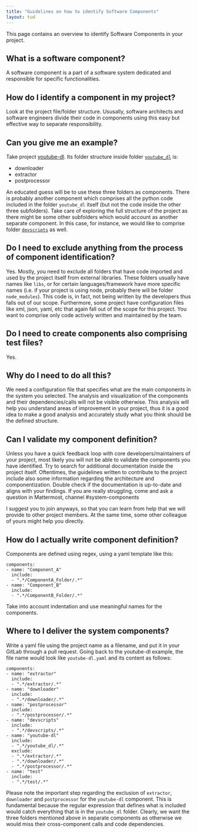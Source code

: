 ```yaml
---
title: "Guidelines on how to identify Software Components"
layout: tud
---
```


This page contains an overview to identify Software Components in your project.

## What is a software component?
A software component is a part of a software system dedicated and responsible for specific functionalities.

## How do I identify a component in my project?
Look at the project file/folder structure. Ususally, software architects and software engineers 
divide their code in components using this easy but effective way to separate responsibility.

## Can you give me an example?
Take project [youtube-dl](https://github.com/ytdl-org/youtube-dl).
Its folder structure inside folder [`youtube_dl`](https://github.com/ytdl-org/youtube-dl/tree/master/youtube_dl) is:
- downloader
- extractor
- postprocessor

An educated guess will be to use these three folders as components.
There is probably another component which comprises all the python code included in the
folder `youtube_dl` itself (but not the code inside the other three subfolders).
Take care of exploring the full structure of the project as there might be some other 
subfolders which would account as another separate component. In this case, for instance,
we would like to comprise folder [`devscripts`](https://github.com/ytdl-org/youtube-dl/tree/master/devscripts) 
as well.

## Do I need to exclude anything from the process of component identification?
Yes. Mostly, you need to exclude all folders that have code imported and used
by the project itself from external libraries. These folders usually have names like `libs`, or
for certain languages/framework have more specific names (i.e. if your project is using node,
probably there will be folder `node_modules`).
This code is, in fact, not being written by the developers thus falls out of our scope.
Furthermore, some project have configuration files like xml, json, yaml, etc that again
fall out of the scope for this project. You want to comprise only code actively written
and maintained by the team.

## Do I need to create components also comprising test files?
Yes. 

## Why do I need to do all this?
We need a configuration file that specifies what are the main components in the system you selected.
The analysis and visualization of the components and their dependencies/calls
will not be visible otherwise.
This analysis will help you understand areas of improvement in your project, 
thus it is a good idea to make a good analysis and accurately study what you think 
should be the defined structure.

## Can I validate my component definition?
Unless you have a quick feedback loop with core developers/maintainers of your project,
most likely you will not be able to validate the components you have identified.
Try to search for additional documentation inside the project itself. Oftentimes,
the guidelines written to contribute to the project include also some 
information regarding the architecture and componentization. Double check 
if the documentation is up-to-date and aligns with your findings.
If you are really struggling, come and ask a question in Mattermost, channel #system-components

I suggest you to join anyways, so that you can learn from help that we will provide
to other project members. At the same time, some other colleague of yours might help you directly.

## How do I actually write component definition?
Components are defined using regex, using a yaml template like this:
```
components:
- name: "Component_A"
  include:
  - ".*/ComponentA_Folder/.*"
- name: "Component_B"
  include:
  - ".*/ComponentB_Folder/.*"
```
Take into account indentation and use meaningful names for the components.

## Where to I deliver the system components?
Write a yaml file using the project name as a filename, and put it in your GitLab through a pull request.
Going back to the youtube-dl example, the file name would look like `youtube-dl.yaml` and its content as follows:

```
components:
- name: "extractor"
  include:
  - ".*/extractor/.*"
- name: "downloader"
  include:
  - ".*/downloader/.*"
- name: "postprocessor"
  include:
  - ".*/postprocessor/.*"
- name: "devscripts"
  include:
  - ".*/devscripts/.*"
- name: "youtube-dl"
  include:
  - ".*/youtube_dl/.*"
  exclude:
  - ".*/extractor/.*"
  - ".*/downloader/.*"
  - ".*/postprocessor/.*"
- name: "test"
  include:
  - ".*/test/.*"
```

Please note the important step regarding the exclusion of `extractor`, `downloader` and `postprocessor` 
for the `youtube-dl` component. This is fundamental because the regular expression 
that defines what is included would catch everything that is in the `youtube_dl` folder.
Clearly, we want the three folders mentioned above in separate components as otherwise 
we would miss their cross-component calls and code dependencies.
